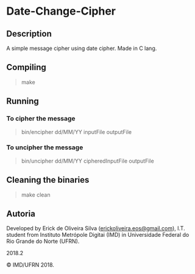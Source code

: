 # Date-Change-Cipher

## Description

A simple message cipher using date cipher. Made in C lang.

## Compiling

> make

## Running

### To cipher the message
> bin/encipher dd/MM/YY inputFile outputFile

### To uncipher the message
> bin/uncipher dd/MM/YY cipheredInputFile outputFile

## Cleaning the binaries

> make clean

## Autoria

Developed by Erick de Oliveira Silva (<erickoliveira.eos@gmail.com>), I.T. student from Instituto Metrópole Digitai (IMD) in Universidade Federal do Rio Grande do Norte (UFRN).

2018.2

&copy; IMD/UFRN 2018.

